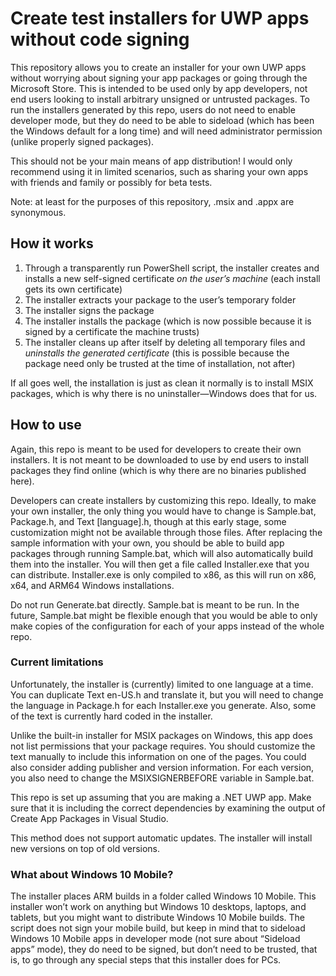 # Create test installers for UWP apps without code signing
This repository allows you to create an installer for your own UWP apps without worrying about signing your app packages or going through the Microsoft Store. This is intended to be used only by app developers, not end users looking to install arbitrary unsigned or untrusted packages. To run the installers generated by this repo, users do not need to enable developer mode, but they do need to be able to sideload (which has been the Windows default for a long time) and will need administrator permission (unlike properly signed packages).

This should not be your main means of app distribution! I would only recommend using it in limited scenarios, such as sharing your own apps with friends and family or possibly for beta tests.

Note: at least for the purposes of this repository, .msix and .appx are synonymous.

## How it works
1. Through a transparently run PowerShell script, the installer creates and installs a new self-signed certificate _on the user’s machine_ (each install gets its own certificate)
2. The installer extracts your package to the user’s temporary folder
3. The installer signs the package
4. The installer installs the package (which is now possible because it is signed by a certificate the machine trusts)
5. The installer cleans up after itself by deleting all temporary files and _uninstalls the generated certificate_ (this is possible because the package need only be trusted at the time of installation, not after)

If all goes well, the installation is just as clean it normally is to install MSIX packages, which is why there is no uninstaller—Windows does that for us.

## How to use
Again, this repo is meant to be used for developers to create their own installers. It is not meant to be downloaded to use by end users to install packages they find online (which is why there are no binaries published here).

Developers can create installers by customizing this repo. Ideally, to make your own installer, the only thing you would have to change is Sample.bat, Package.h, and Text [language].h, though at this early stage, some customization might not be available through those files. After replacing the sample information with your own, you should be able to build app packages through running Sample.bat, which will also automatically build them into the installer. You will then get a file called Installer.exe that you can distribute. Installer.exe is only compiled to x86, as this will run on x86, x64, and ARM64 Windows installations.

Do not run Generate.bat directly. Sample.bat is meant to be run. In the future, Sample.bat might be flexible enough that you would be able to only make copies of the configuration for each of your apps instead of the whole repo.

### Current limitations

Unfortunately, the installer is (currently) limited to one language at a time. You can duplicate Text en-US.h and translate it, but you will need to change the language in Package.h for each Installer.exe you generate. Also, some of the text is currently hard coded in the installer.

Unlike the built-in installer for MSIX packages on Windows, this app does not list permissions that your package requires. You should customize the text manually to include this information on one of the pages. You could also consider adding publisher and version information. For each version, you also need to change the MSIXSIGNERBEFORE variable in Sample.bat.

This repo is set up assuming that you are making a .NET UWP app. Make sure that it is including the correct dependencies by examining the output of Create App Packages in Visual Studio.

This method does not support automatic updates. The installer will install new versions on top of old versions.

### What about Windows 10 Mobile?
The installer places ARM builds in a folder called Windows 10 Mobile. This installer won’t work on anything but Windows 10 desktops, laptops, and tablets, but you might want to distribute Windows 10 Mobile builds. The script does not sign your mobile build, but keep in mind that to sideload Windows 10 Mobile apps in developer mode (not sure about “Sideload apps” mode), they do need to be signed, but don’t need to be trusted, that is, to go through any special steps that this installer does for PCs.
